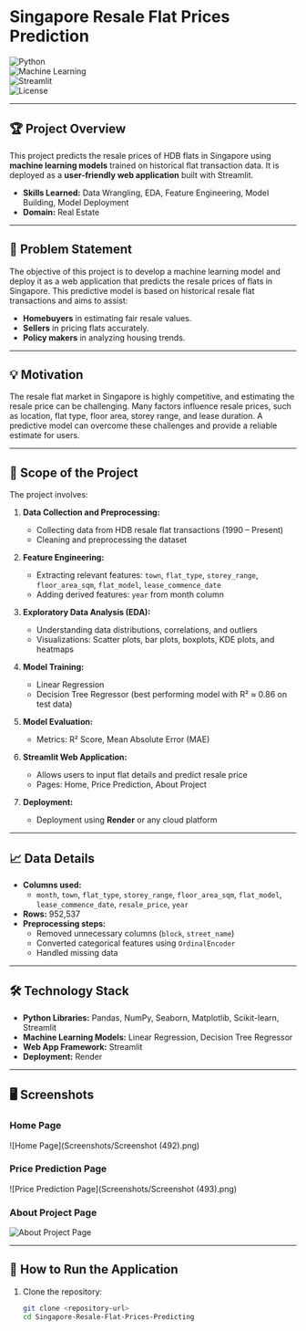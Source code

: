 # Singapore Resale Flat Prices Prediction

![Python](https://img.shields.io/badge/Python-3.9-blue?logo=python)  
![Machine Learning](https://img.shields.io/badge/Machine%20Learning-Regression-orange)  
![Streamlit](https://img.shields.io/badge/Streamlit-App-red?logo=streamlit)  
![License](https://img.shields.io/badge/License-MIT-green)  

---

## 🏆 Project Overview

This project predicts the resale prices of HDB flats in Singapore using **machine learning models** trained on historical flat transaction data. It is deployed as a **user-friendly web application** built with Streamlit.

- **Skills Learned:** Data Wrangling, EDA, Feature Engineering, Model Building, Model Deployment  
- **Domain:** Real Estate  

---

## 🎯 Problem Statement

The objective of this project is to develop a machine learning model and deploy it as a web application that predicts the resale prices of flats in Singapore. This predictive model is based on historical resale flat transactions and aims to assist:

- **Homebuyers** in estimating fair resale values.  
- **Sellers** in pricing flats accurately.  
- **Policy makers** in analyzing housing trends.  

---

## 💡 Motivation

The resale flat market in Singapore is highly competitive, and estimating the resale price can be challenging. Many factors influence resale prices, such as location, flat type, floor area, storey range, and lease duration. A predictive model can overcome these challenges and provide a reliable estimate for users.

---

## 🔬 Scope of the Project

The project involves:

1. **Data Collection and Preprocessing:**  
   - Collecting data from HDB resale flat transactions (1990 – Present)  
   - Cleaning and preprocessing the dataset  

2. **Feature Engineering:**  
   - Extracting relevant features: `town`, `flat_type`, `storey_range`, `floor_area_sqm`, `flat_model`, `lease_commence_date`  
   - Adding derived features: `year` from month column  

3. **Exploratory Data Analysis (EDA):**  
   - Understanding data distributions, correlations, and outliers  
   - Visualizations: Scatter plots, bar plots, boxplots, KDE plots, and heatmaps  

4. **Model Training:**  
   - Linear Regression  
   - Decision Tree Regressor (best performing model with R² ≈ 0.86 on test data)  

5. **Model Evaluation:**  
   - Metrics: R² Score, Mean Absolute Error (MAE)  

6. **Streamlit Web Application:**  
   - Allows users to input flat details and predict resale price  
   - Pages: Home, Price Prediction, About Project  

7. **Deployment:**  
   - Deployment using **Render** or any cloud platform  

---

## 📈 Data Details

- **Columns used:**
  - `month`, `town`, `flat_type`, `storey_range`, `floor_area_sqm`, `flat_model`, `lease_commence_date`, `resale_price`, `year`  
- **Rows:** 952,537  
- **Preprocessing steps:**
  - Removed unnecessary columns (`block`, `street_name`)  
  - Converted categorical features using `OrdinalEncoder`  
  - Handled missing data  

---

## 🛠️ Technology Stack

- **Python Libraries:** Pandas, NumPy, Seaborn, Matplotlib, Scikit-learn, Streamlit  
- **Machine Learning Models:** Linear Regression, Decision Tree Regressor  
- **Web App Framework:** Streamlit  
- **Deployment:** Render  

---

## 🖥 Screenshots

### Home Page
![Home Page](Screenshots/Screenshot (492).png)

### Price Prediction Page
![Price Prediction Page](Screenshots/Screenshot (493).png)

### About Project Page
![About Project Page](<../Screenshots/Screenshot (494).png>)

---

## 🚀 How to Run the Application

1. Clone the repository:
   ```bash
   git clone <repository-url>
   cd Singapore-Resale-Flat-Prices-Predicting

